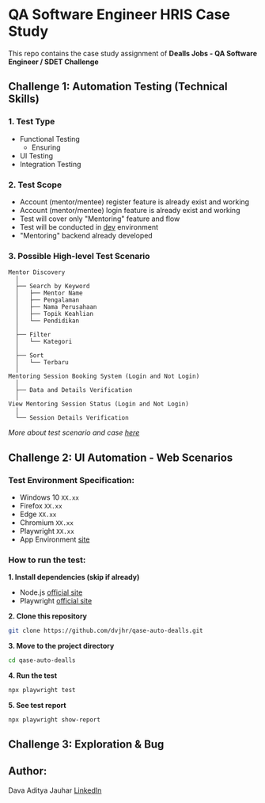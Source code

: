 # QA Software Engineer HRIS Case Study
This repo contains the case study assignment of **Dealls Jobs - QA Software Engineer / SDET Challenge**

## Challenge 1: Automation Testing (Technical Skills)
### 1. Test Type
- Functional Testing
  - Ensuring 
- UI Testing
- Integration Testing
### 2. Test Scope
- Account (mentor/mentee) register feature is already exist and working
- Account (mentor/mentee) login feature is already exist and working
- Test will cover only "Mentoring" feature and flow
- Test will be conducted in [dev](https://job-portal-user-dev-skx7zw44dq-et.a.run.app) environment
- "Mentoring" backend already developed
### 3. Possible High-level Test Scenario
```
Mentor Discovery
  │
  ├── Search by Keyword
  │   ├── Mentor Name
  │   ├── Pengalaman
  │   ├── Nama Perusahaan
  │   ├── Topik Keahlian
  │   └── Pendidikan
  │
  ├── Filter
  │   └── Kategori
  │
  ├── Sort
  │   └── Terbaru
  │
Mentoring Session Booking System (Login and Not Login)
  │
  ├── Data and Details Verification
  │
View Mentoring Session Status (Login and Not Login)
  │
  └── Session Details Verification
```

*More about test scenario and case [here](https://docs.google.com/spreadsheets/d/1HOM_2t4fW8yrT3bHC-Pq-wNTqHChrXVuUsHEsHIEPo4/edit?usp=sharing)* 

## Challenge 2: UI Automation - Web Scenarios
### Test Environment Specification:
- Windows 10 `XX.xx`
- Firefox `XX.xx`
- Edge `XX.xx`
- Chromium `XX.xx`
- Playwright `XX.xx`
- App Environment [site](https://job-portal-user-dev-skx7zw44dq-et.a.run.app)

### How to run the test:
**1. Install dependencies (skip if already)**
- Node.js [official site](https://nodejs.org/en/download)
- Playwright [official site](https://playwright.dev/docs/intro)

**2. Clone this repository**
```bash
git clone https://github.com/dvjhr/qase-auto-dealls.git
```
**3. Move to the project directory**

```bash
cd qase-auto-dealls
```
**4. Run the test**

```bash
npx playwright test
```
**5. See test report**

```bash
npx playwright show-report
```
## Challenge 3: Exploration & Bug

## Author: 
Dava Aditya Jauhar [LinkedIn](https://linkedin.com/in/dvjhr)
